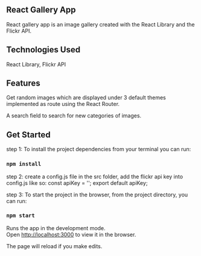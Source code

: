 ## React Gallery App

React gallery app is an image gallery created with the React Library and the Flickr API.

## Technologies Used

React Library,
Flickr API

## Features

Get random images which are displayed under 3 default themes implemented as route using the React Router.

A search field to search for new categories of images.

## Get Started

step 1: To install the project dependencies from your terminal you can run:

### `npm install`

step 2: create a config.js file in the src folder, add the flickr api key into config.js like so: const apiKey = ''; export default apiKey;

step 3: To start the project in the browser, from the project directory, you can run:

### `npm start`

Runs the app in the development mode.<br />
Open [http://localhost:3000](http://localhost:3000) to view it in the browser.

The page will reload if you make edits.<br />
